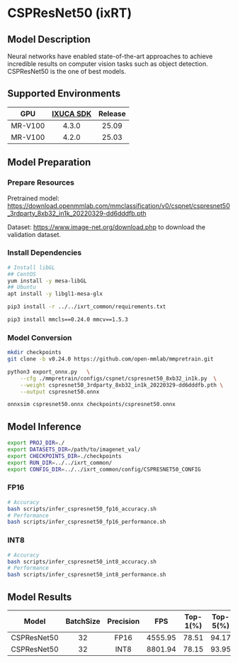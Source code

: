 # CSPResNet50 (ixRT)

## Model Description

Neural networks have enabled state-of-the-art approaches to achieve incredible results on computer vision tasks such as object detection.
CSPResNet50 is the one of best models.

## Supported Environments

| GPU    | [IXUCA SDK](https://gitee.com/deep-spark/deepspark#%E5%A4%A9%E6%95%B0%E6%99%BA%E7%AE%97%E8%BD%AF%E4%BB%B6%E6%A0%88-ixuca) | Release |
| :----: | :----: | :----: |
| MR-V100 | 4.3.0 | 25.09 |
| MR-V100 | 4.2.0 | 25.03 |

## Model Preparation

### Prepare Resources

Pretrained model: <https://download.openmmlab.com/mmclassification/v0/cspnet/cspresnet50_3rdparty_8xb32_in1k_20220329-dd6dddfb.pth>

Dataset: <https://www.image-net.org/download.php> to download the validation dataset.

### Install Dependencies

```bash
# Install libGL
## CentOS
yum install -y mesa-libGL
## Ubuntu
apt install -y libgl1-mesa-glx

pip3 install -r ../../ixrt_common/requirements.txt

pip3 install mmcls==0.24.0 mmcv==1.5.3
```

### Model Conversion

```bash
mkdir checkpoints 
git clone -b v0.24.0 https://github.com/open-mmlab/mmpretrain.git

python3 export_onnx.py   \
    --cfg ./mmpretrain/configs/cspnet/cspresnet50_8xb32_in1k.py  \
    --weight cspresnet50_3rdparty_8xb32_in1k_20220329-dd6dddfb.pth \
    --output cspresnet50.onnx

onnxsim cspresnet50.onnx checkpoints/cspresnet50.onnx
```

## Model Inference

```bash
export PROJ_DIR=./
export DATASETS_DIR=/path/to/imagenet_val/
export CHECKPOINTS_DIR=./checkpoints
export RUN_DIR=../../ixrt_common/
export CONFIG_DIR=../../ixrt_common/config/CSPRESNET50_CONFIG
```

### FP16

```bash
# Accuracy
bash scripts/infer_cspresnet50_fp16_accuracy.sh
# Performance
bash scripts/infer_cspresnet50_fp16_performance.sh
```

### INT8

```bash
# Accuracy
bash scripts/infer_cspresnet50_int8_accuracy.sh
# Performance
bash scripts/infer_cspresnet50_int8_performance.sh
```

## Model Results

| Model       | BatchSize | Precision | FPS     | Top-1(%) | Top-5(%) |
| :----: | :----: | :----: | :----: | :----: | :----: |
| CSPResNet50 | 32        | FP16      | 4555.95 | 78.51    | 94.17    |
| CSPResNet50 | 32        | INT8      | 8801.94 | 78.15    | 93.95    |
